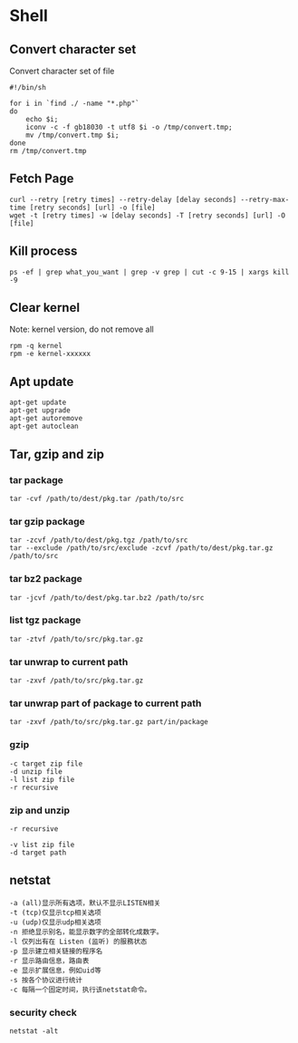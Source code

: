 # Shell

## Convert character set

Convert character set of file

    #!/bin/sh
    
    for i in `find ./ -name "*.php"`
    do
        echo $i;
        iconv -c -f gb18030 -t utf8 $i -o /tmp/convert.tmp;
        mv /tmp/convert.tmp $i;
    done
    rm /tmp/convert.tmp

## Fetch Page

    curl --retry [retry times] --retry-delay [delay seconds] --retry-max-time [retry seconds] [url] -o [file]
    wget -t [retry times] -w [delay seconds] -T [retry seconds] [url] -O [file]

## Kill process

    ps -ef | grep what_you_want | grep -v grep | cut -c 9-15 | xargs kill -9

## Clear kernel

Note: kernel version, do not remove all

    rpm -q kernel
    rpm -e kernel-xxxxxx

## Apt update

    apt-get update
    apt-get upgrade
    apt-get autoremove
    apt-get autoclean

## Tar, gzip and zip

### tar package

    tar -cvf /path/to/dest/pkg.tar /path/to/src

### tar gzip package

    tar -zcvf /path/to/dest/pkg.tgz /path/to/src
    tar --exclude /path/to/src/exclude -zcvf /path/to/dest/pkg.tar.gz /path/to/src

### tar bz2 package

    tar -jcvf /path/to/dest/pkg.tar.bz2 /path/to/src

### list tgz package

    tar -ztvf /path/to/src/pkg.tar.gz

### tar unwrap to current path

    tar -zxvf /path/to/src/pkg.tar.gz

### tar unwrap part of package to current path

    tar -zxvf /path/to/src/pkg.tar.gz part/in/package

### gzip

    -c target zip file
    -d unzip file
    -l list zip file
    -r recursive

### zip and unzip

    -r recursive

    -v list zip file
    -d target path

## netstat

    -a (all)显示所有选项，默认不显示LISTEN相关
    -t (tcp)仅显示tcp相关选项
    -u (udp)仅显示udp相关选项
    -n 拒绝显示别名，能显示数字的全部转化成数字。
    -l 仅列出有在 Listen (监听) 的服務状态
    -p 显示建立相关链接的程序名
    -r 显示路由信息，路由表
    -e 显示扩展信息，例如uid等
    -s 按各个协议进行统计
    -c 每隔一个固定时间，执行该netstat命令。

### security check

    netstat -alt
